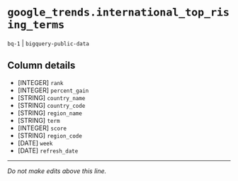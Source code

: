 # `google_trends.international_top_rising_terms`
`bq-1` | `bigquery-public-data`

## Column details
* [INTEGER]   `rank`
* [INTEGER]   `percent_gain`
* [STRING]    `country_name`
* [STRING]    `country_code`
* [STRING]    `region_name`
* [STRING]    `term`
* [INTEGER]   `score`
* [STRING]    `region_code`
* [DATE]      `week`
* [DATE]      `refresh_date`

-------------------------------------------------------------------------------
*Do not make edits above this line.*
